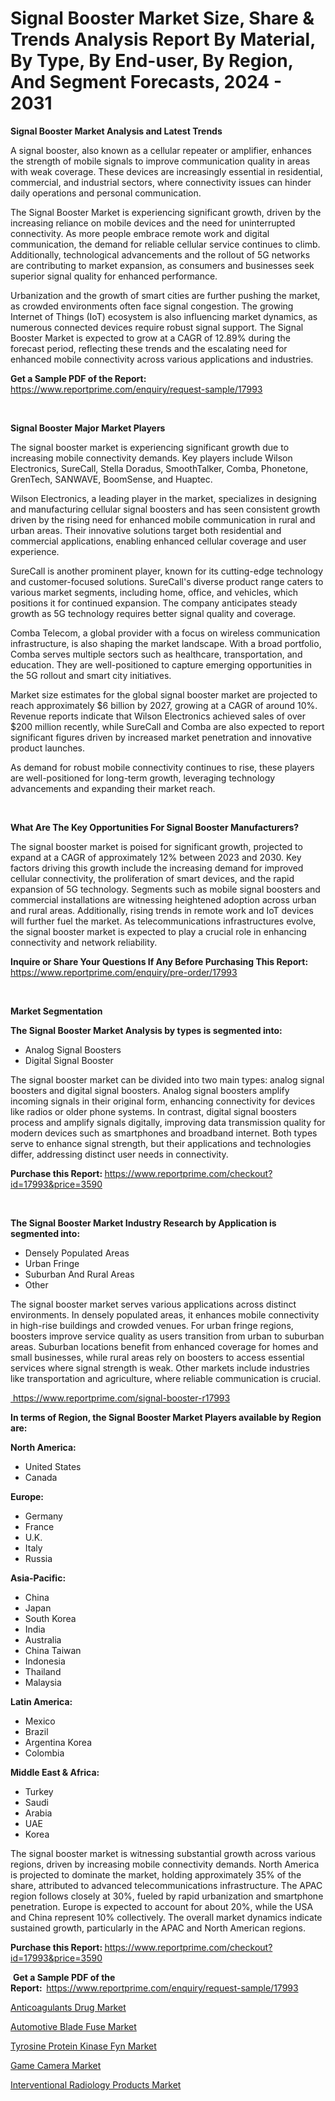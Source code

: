 <p><h1>Signal Booster Market Size, Share & Trends Analysis Report By Material, By Type, By End-user, By Region, And Segment Forecasts, 2024 - 2031</h1></p><p><strong>Signal Booster Market Analysis and Latest Trends</strong></p>
<p><p>A signal booster, also known as a cellular repeater or amplifier, enhances the strength of mobile signals to improve communication quality in areas with weak coverage. These devices are increasingly essential in residential, commercial, and industrial sectors, where connectivity issues can hinder daily operations and personal communication.</p><p>The Signal Booster Market is experiencing significant growth, driven by the increasing reliance on mobile devices and the need for uninterrupted connectivity. As more people embrace remote work and digital communication, the demand for reliable cellular service continues to climb. Additionally, technological advancements and the rollout of 5G networks are contributing to market expansion, as consumers and businesses seek superior signal quality for enhanced performance.</p><p>Urbanization and the growth of smart cities are further pushing the market, as crowded environments often face signal congestion. The growing Internet of Things (IoT) ecosystem is also influencing market dynamics, as numerous connected devices require robust signal support. The Signal Booster Market is expected to grow at a CAGR of 12.89% during the forecast period, reflecting these trends and the escalating need for enhanced mobile connectivity across various applications and industries.</p></p>
<p><strong>Get a Sample PDF of the Report:&nbsp;</strong> <a href="https://www.reportprime.com/enquiry/request-sample/17993?utm_campaign=1113&utm_medium=2&utm_source=Github&utm_content=ia&utm_term=20112024&utm_id=signal-booster">https://www.reportprime.com/enquiry/request-sample/17993</a></p>
<p>&nbsp;</p>
<p><strong>Signal Booster Major Market Players</strong></p>
<p><p>The signal booster market is experiencing significant growth due to increasing mobile connectivity demands. Key players include Wilson Electronics, SureCall, Stella Doradus, SmoothTalker, Comba, Phonetone, GrenTech, SANWAVE, BoomSense, and Huaptec. </p><p>Wilson Electronics, a leading player in the market, specializes in designing and manufacturing cellular signal boosters and has seen consistent growth driven by the rising need for enhanced mobile communication in rural and urban areas. Their innovative solutions target both residential and commercial applications, enabling enhanced cellular coverage and user experience.</p><p>SureCall is another prominent player, known for its cutting-edge technology and customer-focused solutions. SureCall's diverse product range caters to various market segments, including home, office, and vehicles, which positions it for continued expansion. The company anticipates steady growth as 5G technology requires better signal quality and coverage.</p><p>Comba Telecom, a global provider with a focus on wireless communication infrastructure, is also shaping the market landscape. With a broad portfolio, Comba serves multiple sectors such as healthcare, transportation, and education. They are well-positioned to capture emerging opportunities in the 5G rollout and smart city initiatives.</p><p>Market size estimates for the global signal booster market are projected to reach approximately $6 billion by 2027, growing at a CAGR of around 10%. Revenue reports indicate that Wilson Electronics achieved sales of over $200 million recently, while SureCall and Comba are also expected to report significant figures driven by increased market penetration and innovative product launches.</p><p>As demand for robust mobile connectivity continues to rise, these players are well-positioned for long-term growth, leveraging technology advancements and expanding their market reach.</p></p>
<p>&nbsp;</p>
<p><strong>What Are The Key Opportunities For Signal Booster Manufacturers?</strong></p>
<p><p>The signal booster market is poised for significant growth, projected to expand at a CAGR of approximately 12% between 2023 and 2030. Key factors driving this growth include the increasing demand for improved cellular connectivity, the proliferation of smart devices, and the rapid expansion of 5G technology. Segments such as mobile signal boosters and commercial installations are witnessing heightened adoption across urban and rural areas. Additionally, rising trends in remote work and IoT devices will further fuel the market. As telecommunications infrastructures evolve, the signal booster market is expected to play a crucial role in enhancing connectivity and network reliability.</p></p>
<p><strong>Inquire or Share Your Questions If Any Before Purchasing This Report:</strong> <a href="https://www.reportprime.com/enquiry/pre-order/17993?utm_campaign=1113&utm_medium=2&utm_source=Github&utm_content=ia&utm_term=20112024&utm_id=signal-booster">https://www.reportprime.com/enquiry/pre-order/17993</a></p>
<p>&nbsp;</p>
<p><strong>Market Segmentation</strong></p>
<p><strong>The Signal Booster Market Analysis by types is segmented into:</strong></p>
<p><ul><li>Analog Signal Boosters</li><li>Digital Signal Booster</li></ul></p>
<p><p>The signal booster market can be divided into two main types: analog signal boosters and digital signal boosters. Analog signal boosters amplify incoming signals in their original form, enhancing connectivity for devices like radios or older phone systems. In contrast, digital signal boosters process and amplify signals digitally, improving data transmission quality for modern devices such as smartphones and broadband internet. Both types serve to enhance signal strength, but their applications and technologies differ, addressing distinct user needs in connectivity.</p></p>
<p><strong>Purchase this Report:&nbsp;</strong><a href="https://www.reportprime.com/checkout?id=17993&price=3590&utm_campaign=1113&utm_medium=2&utm_source=Github&utm_content=ia&utm_term=20112024&utm_id=signal-booster">https://www.reportprime.com/checkout?id=17993&price=3590</a></p>
<p>&nbsp;</p>
<p><strong>The Signal Booster Market Industry Research by Application is segmented into:</strong></p>
<p><ul><li>Densely Populated Areas</li><li>Urban Fringe</li><li>Suburban And Rural Areas</li><li>Other</li></ul></p>
<p><p>The signal booster market serves various applications across distinct environments. In densely populated areas, it enhances mobile connectivity in high-rise buildings and crowded venues. For urban fringe regions, boosters improve service quality as users transition from urban to suburban areas. Suburban locations benefit from enhanced coverage for homes and small businesses, while rural areas rely on boosters to access essential services where signal strength is weak. Other markets include industries like transportation and agriculture, where reliable communication is crucial.</p></p>
<p><a href="https://www.reportprime.com/signal-booster-r17993?utm_campaign=1113&utm_medium=2&utm_source=Github&utm_content=ia&utm_term=20112024&utm_id=signal-booster">&nbsp;https://www.reportprime.com/signal-booster-r17993</a></p>
<p><strong>In terms of Region, the Signal Booster Market Players available by Region are:</strong></p>
<p>
    <p> <strong> North America: </strong>
        <ul>
            <li>United States</li>
            <li>Canada</li>
        </ul>
        </p> 
    <p> <strong> Europe: </strong>
        <ul>
            <li>Germany</li>
            <li>France</li>
            <li>U.K.</li>
            <li>Italy</li>
            <li>Russia</li>
        </ul>
        </p> 
    <p> <strong> Asia-Pacific: </strong>
        <ul>
            <li>China</li>
            <li>Japan</li>
            <li>South Korea</li>
            <li>India</li>
            <li>Australia</li>
            <li>China Taiwan</li>
            <li>Indonesia</li>
            <li>Thailand</li>
            <li>Malaysia</li>
        </ul>
        </p> 
    <p> <strong> Latin America: </strong>
        <ul>
            <li>Mexico</li>
            <li>Brazil</li>
            <li>Argentina Korea</li>
            <li>Colombia</li>
        </ul>
        </p> 
    <p> <strong> Middle East & Africa: </strong>
        <ul>
            <li>Turkey</li>
            <li>Saudi</li>
            <li>Arabia</li>
            <li>UAE</li>
            <li>Korea</li>
        </ul>
    </p>
    </p>
<p><p>The signal booster market is witnessing substantial growth across various regions, driven by increasing mobile connectivity demands. North America is projected to dominate the market, holding approximately 35% of the share, attributed to advanced telecommunications infrastructure. The APAC region follows closely at 30%, fueled by rapid urbanization and smartphone penetration. Europe is expected to account for about 20%, while the USA and China represent 10% collectively. The overall market dynamics indicate sustained growth, particularly in the APAC and North American regions.</p></p>
<p><strong>Purchase this Report: </strong><a href="https://www.reportprime.com/checkout?id=17993&price=3590&utm_campaign=1113&utm_medium=2&utm_source=Github&utm_content=ia&utm_term=20112024&utm_id=signal-booster">https://www.reportprime.com/checkout?id=17993&price=3590</a></p>
<p>&nbsp;<strong>Get a Sample PDF of the Report:&nbsp;&nbsp;</strong><a href="https://www.reportprime.com/enquiry/request-sample/17993?utm_campaign=1113&utm_medium=2&utm_source=Github&utm_content=ia&utm_term=20112024&utm_id=signal-booster">https://www.reportprime.com/enquiry/request-sample/17993</a></p>
<p><strong></strong></p>
<p><p><a href="https://issuu.com/reportprime-2/docs/anticoagulants-drug-market-size-203_51e4c4015d3d96?utm_campaign=1113&utm_medium=2&utm_source=Github&utm_content=ia&utm_term=20112024&utm_id=signal-booster">Anticoagulants Drug Market</a></p><p><a href="https://github.com/AbbasMahmud554/Market-Research-Report-List-1/blob/main/automotive-blade-fuse-market.md?utm_campaign=1113&utm_medium=2&utm_source=Github&utm_content=ia&utm_term=20112024&utm_id=signal-booster">Automotive Blade Fuse Market</a></p><p><a href="https://issuu.com/reportprime-2/docs/tyrosine-protein-kinase-fyn-market-_8c04f84103910e?utm_campaign=1113&utm_medium=2&utm_source=Github&utm_content=ia&utm_term=20112024&utm_id=signal-booster">Tyrosine Protein Kinase Fyn Market</a></p><p><a href="https://github.com/GenaGaines34/Market-Research-Report-List-1/blob/main/game-camera-market.md?utm_campaign=1113&utm_medium=2&utm_source=Github&utm_content=ia&utm_term=20112024&utm_id=signal-booster">Game Camera Market</a></p><p><a href="https://www.linkedin.com/pulse/interventional-radiology-products-market-insights-3juoe?utm_campaign=1113&utm_medium=2&utm_source=Github&utm_content=ia&utm_term=20112024&utm_id=signal-booster">Interventional Radiology Products Market</a></p></p>